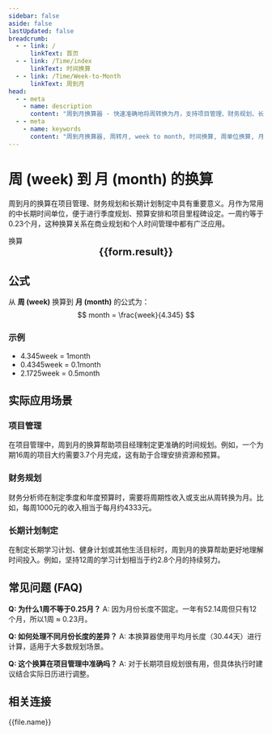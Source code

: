 ```yaml
---
sidebar: false
aside: false
lastUpdated: false
breadcrumb:
  - - link: /
      linkText: 首页
  - - link: /Time/index
      linkText: 时间换算
  - - link: /Time/Week-to-Month
      linkText: 周到月
head:
  - - meta
    - name: description
      content: "周到月换算器 - 快速准确地将周转换为月，支持项目管理、财务规划、长期计划等多种应用场景的时间计算工具。"
  - - meta
    - name: keywords
      content: "周到月换算器, 周转月, week to month, 时间换算, 周单位换算, 月计算, 项目管理, 财务规划, 长期计划, 时间转换工具, 周的换算, 月单位, 时间单位换算, 一周多少月, 月度规划"
---
```

# 周 (week) 到 月 (month) 的换算

周到月的换算在项目管理、财务规划和长期计划制定中具有重要意义。月作为常用的中长期时间单位，便于进行季度规划、预算安排和项目里程碑设定。一周约等于0.23个月，这种换算关系在商业规划和个人时间管理中都有广泛应用。

<script setup>
import { onMounted, reactive, inject, ref } from 'vue'
import { NButton,NForm ,NFormItem,NInput,NInputNumber,NSelect,NCard,useMessage,NGrid ,NGi  } from 'naive-ui'
import { defineClientComponent } from 'vitepress'
import { Time } from '../files';

const convert = inject('convert')
const seoKey = ['周单位换算','周转换','week是什么单位','月单位','周的换算','时间 周','周换算月','时间转化','一周','周的定义','周单位','周换算','一周多少月','月时间计算','周的英文','时间周','时间单位','时间换算','月单位','月度规划','财务规划']
const form = reactive({
  number: null,
  result: '',
  title: '周到月换算器'
})

const convertHandler = () => {
  if (form.number !== null && !isNaN(form.number)) {
    const convertedValue = parseFloat(form.number) / 4.345
    form.result = `${form.number}week = ${convertedValue.toFixed(4)}month`
  } else {
    form.result = '请输入有效的数值。'
  }
}
</script>

<n-card :title="form.title" size="small" :bordered="false" style="margin-bottom: 16px">
  <n-form size="large" :model="form">
    <n-form-item label="周 (week)">
      <n-input-number v-model:value="form.number" placeholder="输入周" style="width: 100%" />
    </n-form-item>
    <n-form-item>
      <n-button type="info" @click="convertHandler" block>换算</n-button>
    </n-form-item>
  </n-form>
  <template #footer>
    <div style="font-size: 12px; color: #666; text-align: center;">
      <span v-for="(keyword, index) in seoKey" :key="index">
        {{ keyword }}<span v-if="index < seoKey.length - 1"> | </span>
      </span>
    </div>
  </template>
</n-card>

<n-card  embedded :bordered="false" hoverable>
  <div  style="text-align:center;font-size:20px;">
    <strong>{{form.result}}</strong>
  </div>
</n-card>

## 公式

从 **周 (week)** 换算到 **月 (month)** 的公式为：
$$ month = \frac{week}{4.345} $$

### 示例
- 4.345week = 1month
- 0.4345week = 0.1month
- 2.1725week = 0.5month

## 实际应用场景

### 项目管理
在项目管理中，周到月的换算帮助项目经理制定更准确的时间规划。例如，一个为期16周的项目大约需要3.7个月完成，这有助于合理安排资源和预算。

### 财务规划
财务分析师在制定季度和年度预算时，需要将周期性收入或支出从周转换为月。比如，每周1000元的收入相当于每月约4333元。

### 长期计划制定
在制定长期学习计划、健身计划或其他生活目标时，周到月的换算帮助更好地理解时间投入。例如，坚持12周的学习计划相当于约2.8个月的持续努力。

## 常见问题 (FAQ)

**Q: 为什么1周不等于0.25月？**
A: 因为月份长度不固定。一年有52.14周但只有12个月，所以1周 ≈ 0.23月。

**Q: 如何处理不同月份长度的差异？**
A: 本换算器使用平均月长度（30.44天）进行计算，适用于大多数规划场景。

**Q: 这个换算在项目管理中准确吗？**
A: 对于长期项目规划很有用，但具体执行时建议结合实际日历进行调整。

## 相关连接
<n-grid x-gap="12" :cols="2">
  <n-gi v-for="(file, index) in Time" :key="index">
    <n-button
      text
      tag="a"
      :href="file.path"
      type="info"
    >
      {{file.name}}
    </n-button>
  </n-gi>
</n-grid>